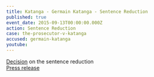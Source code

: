 ```yaml
---
title: Katanga - Germain Katanga - Sentence Reduction
published: true
event_date: 2015-09-13T00:00:00.000Z
action: Sentence Reduction
case: the-prosecutor-v-katanga
accused: germain-katanga
youtube:
---
```



[Decision](https://www.icc-cpi.int/Pages/record.aspx?docNo=ICC-01/04-01/07-3615) on the sentence reduction
<br>[Press release](https://www.icc-cpi.int/pages/item.aspx?name=PR1174)